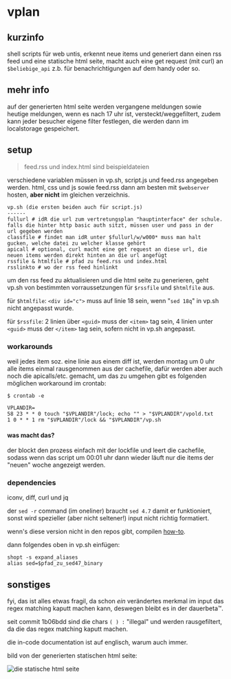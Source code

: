 # vplan

## kurzinfo

shell scripts für web untis, erkennt neue items und generiert dann einen rss feed und eine statische html seite, macht auch eine get request (mit curl) an `$beliebige_api` z.b. für benachrichtigungen auf dem handy oder so.

## mehr info

auf der generierten html seite werden vergangene meldungen sowie heutige meldungen, wenn es nach 17 uhr ist, versteckt/weggefiltert, zudem kann jeder besucher eigene filter festlegen, die werden dann im localstorage gespeichert.

## setup

> feed.rss und index.html sind beispieldateien

verschiedene variablen müssen in vp.sh, script.js und feed.rss angegeben werden. html, css und js sowie feed.rss dann am besten mit `$webserver` hosten, **aber nicht** im gleichen verzeichnis.

```
vp.sh (die ersten beiden auch für script.js)
------
fullurl # idR die url zum vertretungsplan "hauptinterface" der schule. falls die hinter http basic auth sitzt, müssen user und pass in der url gegeben werden
classfile # findet man idR unter $fullurl/w/w000* muss man halt gucken, welche datei zu welcher klasse gehört
apicall # optional, curl macht eine get request an diese url, die neuen items werden direkt hinten an die url angefügt
rssfile & htmlfile # pfad zu feed.rss und index.html
rsslinkto # wo der rss feed hinlinkt
```

um den rss feed zu aktualisieren und die html seite zu generieren, geht vp.sh von bestimmten vorraussetzungen für `$rssfile` und `$htmlfile` aus.

für `$htmlfile`: `<div id="c">` muss auf linie 18 sein, wenn "`sed 18q`" in vp.sh nicht angepasst wurde.

für `$rssfile`: 2 linien über `<guid>` muss der `<item>` tag sein, 4 linien unter `<guid>` muss der `</item>` tag sein, sofern nicht in vp.sh angepasst.

### workarounds
weil jedes item soz. eine linie aus einem diff ist, werden montag um 0 uhr alle items einmal rausgenommen aus der cachefile, dafür werden aber auch noch die apicalls/etc. gemacht, um das zu umgehen gibt es folgenden möglichen workaround im crontab:
```
$ crontab -e

VPLANDIR=
58 23 * * 0 touch "$VPLANDIR"/lock; echo "" > "$VPLANDIR"/vpold.txt
1 0 * * 1 rm "$VPLANDIR"/lock && "$VPLANDIR"/vp.sh
```

#### was macht das?
der blockt den prozess einfach mit der lockfile und leert die cachefile, sodass wenn das script um 00:01 uhr dann wieder läuft nur die items der "neuen" woche angezeigt werden.

### dependencies

iconv, diff, curl und jq

der `sed -r` command (im oneliner) braucht `sed 4.7` damit er funktioniert, sonst wird spezieller (aber nicht seltener!) input nicht richtig formatiert.

wenn's diese version nicht in den repos gibt, compilen [how-to](https://askubuntu.com/questions/1107139/how-to-upgrade-sed-to-4-5-on-ubuntu-server-18-04).

dann folgendes oben in vp.sh einfügen:
```
shopt -s expand_aliases
alias sed=$pfad_zu_sed47_binary
```

## sonstiges

fyi, das ist alles etwas fragil, da schon *ein* verändertes merkmal im input das regex matching kaputt machen kann, deswegen bleibt es in der dauerbeta™.

seit commit 1b06bdd sind die chars `( ) :` "illegal" und werden rausgefiltert, da die das regex matching kaputt machen.

die in-code documentation ist auf englisch, warum auch immer.

bild von der generierten statischen html seite:

<img src="https://i.imgur.com/5mUk4nE.png" alt="die statische html seite">
